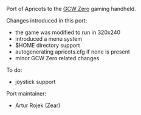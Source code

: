 Port of Apricots to the [GCW Zero](http://www.gcw-zero.com) gaming handheld.

Changes introduced in this port:

* the game was modified to run in 320x240
* introduced a menu system
* $HOME directory support
* autogenerating apricots.cfg if none is present
* minor GCW Zero related changes

To do:

* joystick support

Port maintainer:

* Artur Rojek (Zear)

